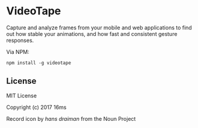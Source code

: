 # VideoTape

Capture and analyze frames from your mobile and web applications to find out how stable your animations, and how fast and consistent gesture responses.

Via NPM:

```
npm install -g videotape
```

## License

MIT License

Copyright (c) 2017 16ms

Record icon by _hans draiman_ from the Noun Project
